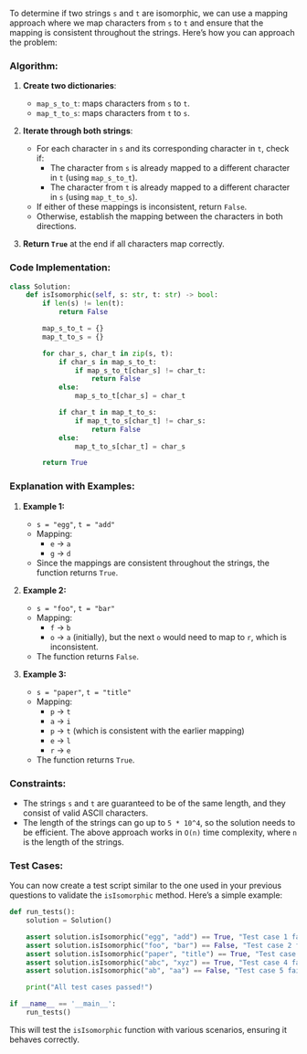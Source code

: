 To determine if two strings `s` and `t` are isomorphic, we can use a mapping approach where we map characters from `s` to `t` and ensure that the mapping is consistent throughout the strings. Here’s how you can approach the problem:

### Algorithm:
1. **Create two dictionaries**:
   - `map_s_to_t`: maps characters from `s` to `t`.
   - `map_t_to_s`: maps characters from `t` to `s`.

2. **Iterate through both strings**:
   - For each character in `s` and its corresponding character in `t`, check if:
     - The character from `s` is already mapped to a different character in `t` (using `map_s_to_t`).
     - The character from `t` is already mapped to a different character in `s` (using `map_t_to_s`).
   - If either of these mappings is inconsistent, return `False`.
   - Otherwise, establish the mapping between the characters in both directions.

3. **Return `True`** at the end if all characters map correctly.

### Code Implementation:

```python
class Solution:
    def isIsomorphic(self, s: str, t: str) -> bool:
        if len(s) != len(t):
            return False

        map_s_to_t = {}
        map_t_to_s = {}

        for char_s, char_t in zip(s, t):
            if char_s in map_s_to_t:
                if map_s_to_t[char_s] != char_t:
                    return False
            else:
                map_s_to_t[char_s] = char_t

            if char_t in map_t_to_s:
                if map_t_to_s[char_t] != char_s:
                    return False
            else:
                map_t_to_s[char_t] = char_s

        return True
```

### Explanation with Examples:

1. **Example 1:**
   - `s = "egg"`, `t = "add"`
   - Mapping:
     - `e` -> `a`
     - `g` -> `d`
   - Since the mappings are consistent throughout the strings, the function returns `True`.

2. **Example 2:**
   - `s = "foo"`, `t = "bar"`
   - Mapping:
     - `f` -> `b`
     - `o` -> `a` (initially), but the next `o` would need to map to `r`, which is inconsistent.
   - The function returns `False`.

3. **Example 3:**
   - `s = "paper"`, `t = "title"`
   - Mapping:
     - `p` -> `t`
     - `a` -> `i`
     - `p` -> `t` (which is consistent with the earlier mapping)
     - `e` -> `l`
     - `r` -> `e`
   - The function returns `True`.

### Constraints:
- The strings `s` and `t` are guaranteed to be of the same length, and they consist of valid ASCII characters.
- The length of the strings can go up to `5 * 10^4`, so the solution needs to be efficient. The above approach works in `O(n)` time complexity, where `n` is the length of the strings.

### Test Cases:
You can now create a test script similar to the one used in your previous questions to validate the `isIsomorphic` method. Here’s a simple example:

```python
def run_tests():
    solution = Solution()

    assert solution.isIsomorphic("egg", "add") == True, "Test case 1 failed"
    assert solution.isIsomorphic("foo", "bar") == False, "Test case 2 failed"
    assert solution.isIsomorphic("paper", "title") == True, "Test case 3 failed"
    assert solution.isIsomorphic("abc", "xyz") == True, "Test case 4 failed"
    assert solution.isIsomorphic("ab", "aa") == False, "Test case 5 failed"

    print("All test cases passed!")

if __name__ == '__main__':
    run_tests()
```

This will test the `isIsomorphic` function with various scenarios, ensuring it behaves correctly.
